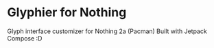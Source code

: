 # Glyphier for Nothing

Glyph interface customizer for Nothing 2a (Pacman)
Built with Jetpack Compose :D